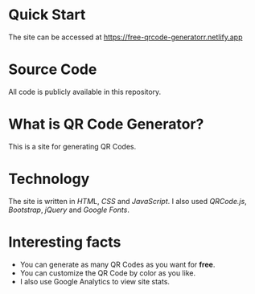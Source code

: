 # Quick Start
The site can be accessed at https://free-qrcode-generatorr.netlify.app

# Source Code
All code is publicly available in this repository.

# What is QR Code Generator?
This is a site for generating QR Codes.

# Technology
The site is written in *HTM*L, *CSS* and *JavaScript*. I also used *QRCode.js*, *Bootstrap*, *jQuery* and *Google Fonts*.

# Interesting facts
- You can generate as many QR Codes as you want for **free**.
- You can customize the QR Code by color as you like.
- I also use Google Analytics to view site stats.
